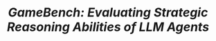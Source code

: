 ---
title: "*GameBench: Evaluating Strategic Reasoning Abilities of LLM Agents*"
collection: publications
permalink: /publication/delta-influence
excerpt: '*Large language models have demonstrated remarkable few-shot performance on many natural language understanding tasks. Despite several demonstrations of using large language models in complex, strategic scenarios, there lacks a comprehensive framework for evaluating agents performance across various types of reasoning found in games. To address this gap, we introduce GameBench, a cross-domain benchmark for evaluating strategic reasoning abilities of LLM agents. We focus on 9 different game environments, where each covers at least one axis of key reasoning skill identified in strategy games, and select games for which strategy explanations are unlikely to form a significant portion of models pretraining corpuses. Our evaluations use GPT-3 and GPT-4 in their base form along with two scaffolding frameworks designed to enhance strategic reasoning ability: Chain-of-Thought (CoT) prompting and Reasoning Via Planning (RAP). Our results show that none of the tested models match human performance, and at worst GPT-4 performs worse than random action. CoT and RAP both improve scores but not comparable to human levels.*'
venue: 'LanGame@NeurIPS 2024'
paperurl: 'https://arxiv.org/abs/2406.06613'
---